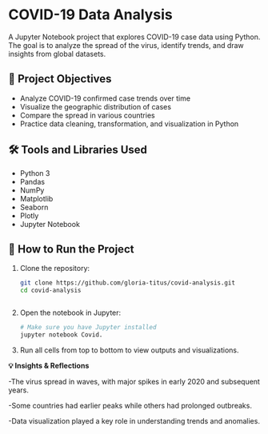 # COVID-19 Data Analysis

A Jupyter Notebook project that explores COVID-19 case data using Python. The goal is to analyze the spread of the virus, identify trends, and draw insights from global datasets.

## 📌 Project Objectives

- Analyze COVID-19 confirmed case trends over time
- Visualize the geographic distribution of cases
- Compare the spread in various countries
- Practice data cleaning, transformation, and visualization in Python

## 🛠️ Tools and Libraries Used

- Python 3
- Pandas
- NumPy
- Matplotlib
- Seaborn
- Plotly
- Jupyter Notebook

## 🚀 How to Run the Project

1. Clone the repository:

   ```bash
   git clone https://github.com/gloria-titus/covid-analysis.git
   cd covid-analysis



2. Open the notebook in Jupyter:
    ```bash
    # Make sure you have Jupyter installed
    jupyter notebook Covid.


3. Run all cells from top to bottom to view outputs and visualizations.



**💡 Insights & Reflections**

-The virus spread in waves, with major spikes in early 2020 and subsequent years.

-Some countries had earlier peaks while others had prolonged outbreaks.

-Data visualization played a key role in understanding trends and anomalies.


